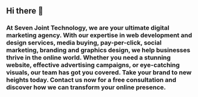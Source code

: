 ## Hi there 👋
### At Seven Joint Technology, we are your ultimate digital marketing agency. With our expertise in web development and design services, media buying, pay-per-click, social marketing, branding and  graphics design, we help businesses thrive in the online world. Whether you need a stunning website, effective advertising campaigns, or eye-catching visuals, our team has got you covered. Take your brand to new heights today. Contact us now for a free consultation and discover how we can transform your online presence.
<!--

**Here are some ideas to get you started:**

🙋‍♀️ A short introduction - what is your organization all about?
🌈 Contribution guidelines - how can the community get involved?
👩‍💻 Useful resources - where can the community find your docs? Is there anything else the community should know?
🍿 Fun facts - what does your team eat for breakfast?
🧙 Remember, you can do mighty things with the power of [Markdown](https://docs.github.com/github/writing-on-github/getting-started-with-writing-and-formatting-on-github/basic-writing-and-formatting-syntax)
-->
